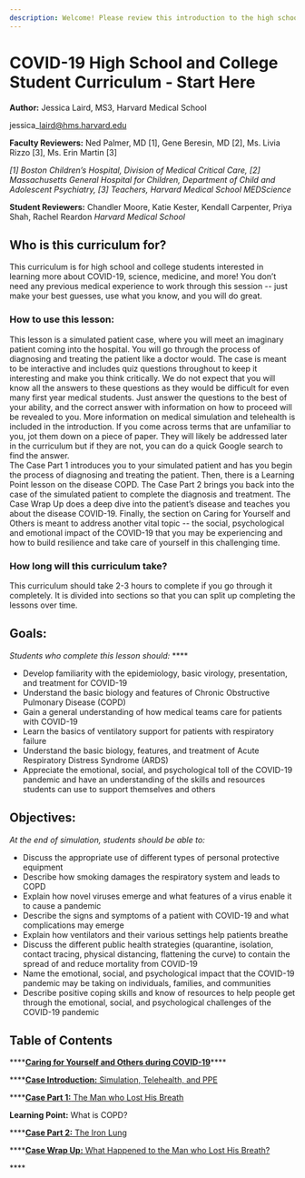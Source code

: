 ```yaml
---
description: Welcome! Please review this introduction to the high school/college materials.
---
```


# COVID-19 High School and College Student Curriculum - Start Here

**Author:** Jessica Laird, MS3, Harvard Medical School

jessica\_laird@hms.harvard.edu 

**Faculty Reviewers:** Ned Palmer, MD \[1\], Gene Beresin, MD \[2\], Ms. Livia Rizzo \[3\], Ms. Erin Martin \[3\]

_\[1\] Boston Children’s Hospital, Division of Medical Critical Care, \[2\] Massachusetts General Hospital for Children, Department of Child and Adolescent Psychiatry, \[3\] Teachers, Harvard Medical School MEDScience_

**Student Reviewers:** Chandler Moore, Katie Kester, Kendall Carpenter, Priya Shah, Rachel Reardon _Harvard Medical School_

## Who is this curriculum for?

This curriculum is for high school and college students interested in learning more about COVID-19, science, medicine, and more! You don’t need any previous medical experience to work through this session -- just make your best guesses, use what you know, and you will do great.

### How to use this lesson:

This lesson is a simulated patient case, where you will meet an imaginary patient coming into the hospital. You will go through the process of diagnosing and treating the patient like a doctor would. The case is meant to be interactive and includes quiz questions throughout to keep it interesting and make you think critically.  We do not expect that you will know all the answers to these questions as they would be difficult for even many first year medical students. Just answer the questions to the best of your ability, and the correct answer with information on how to proceed will be revealed to you. More information on medical simulation and telehealth is included in the introduction. If you come across terms that are unfamiliar to you, jot them down on a piece of paper. They will likely be addressed later in the curriculum but if they are not, you can do a quick Google search to find the answer.   
The Case Part 1 introduces you to your simulated patient and has you begin the process of diagnosing and treating the patient. Then, there is a Learning Point lesson on the disease COPD. The Case Part 2 brings you back into the case of the simulated patient to complete the diagnosis and treatment. The Case Wrap Up does a deep dive into the patient’s disease and teaches you about the disease COVID-19. Finally, the section on Caring for Yourself and Others is meant to address another vital topic -- the social, psychological and emotional impact of the COVID-19 that you may be experiencing and how to build resilience and take care of yourself in this challenging time.

### How long will this curriculum take?

This curriculum should take 2-3 hours to complete if you go through it completely. It is divided into sections so that you can split up completing the lessons over time.

## Goals:

_Students who complete this lesson should:_ ****

* Develop familiarity with the epidemiology, basic virology, presentation, and treatment for COVID-19
* Understand the basic biology and features of Chronic Obstructive Pulmonary Disease \(COPD\)
* Gain a general understanding of how medical teams care for patients with COVID-19
* Learn the basics of ventilatory support for patients with respiratory failure
* Understand the basic biology, features, and treatment of Acute Respiratory Distress Syndrome \(ARDS\)
* Appreciate the emotional, social, and psychological toll of the COVID-19 pandemic and have an understanding of the skills and resources students can use to support themselves and others 

## Objectives:

_At the end of simulation, students should be able to:_

* Discuss the appropriate use of different types of personal protective equipment 
* Describe how smoking damages the respiratory system and leads to COPD
* Explain how novel viruses emerge and what features of a virus enable it to cause a pandemic 
* Describe the signs and symptoms of a patient with COVID-19 and what complications may emerge
* Explain how ventilators and their various settings help patients breathe
* Discuss the different public health strategies \(quarantine, isolation, contact tracing, physical distancing, flattening the curve\) to contain the spread of and reduce mortality from COVID-19 
* Name the emotional, social, and psychological impact that the COVID-19 pandemic may be taking on individuals, families, and communities 
* Describe positive coping skills and know of resources to help people get through the emotional, social, and psychological challenges of the COVID-19 pandemic 

## Table of Contents

\*\*\*\*[**Caring for Yourself and Others during COVID-19**](caring-for-yourself-and-others-during-covid-19.md)\*\*\*\*

\*\*\*\*[**Case Introduction:** Simulation, Telehealth, and PPE ](../../introduction-simulation-telehealth-and-personal-protective-equipment-ppe/introduction-simulation-telehealth-and-personal-protective-equipment-ppe.md)

\*\*\*\*[**Case Part 1:** The Man who Lost His Breath](../../introduction-simulation-telehealth-and-personal-protective-equipment-ppe/untitled.md) 

**Learning Point:** What is COPD? 

\*\*\*\*[**Case Part 2:** The Iron Lung](../../introduction-simulation-telehealth-and-personal-protective-equipment-ppe/case-part-2-the-iron-lung.md)

\*\*\*\*[**Case Wrap Up:** What Happened to the Man who Lost His Breath?](../../introduction-simulation-telehealth-and-personal-protective-equipment-ppe/wrap-up-what-happened-to-the-man-who-lost-his-breath.md)

\*\*\*\*

